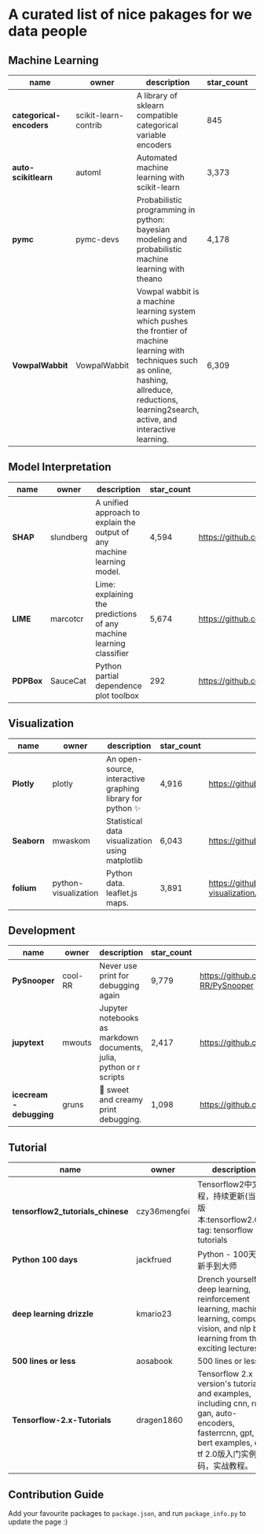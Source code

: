 # A curated list of nice pakages for we data people



## Machine Learning  
name|owner|description|star_count|link
---|---|---|---|---
**categorical-encoders**|scikit-learn-contrib|A library of sklearn compatible categorical variable encoders|845|https://github.com/scikit-learn-contrib/categorical-encoding
**auto-scikitlearn**|automl|Automated machine learning with scikit-learn|3,373|https://github.com/automl/auto-sklearn
**pymc**|pymc-devs|Probabilistic programming in python: bayesian modeling and probabilistic machine learning with theano|4,178|https://github.com/pymc-devs/pymc3
**VowpalWabbit**|VowpalWabbit|Vowpal wabbit is a machine learning system which pushes the frontier of machine learning with techniques such as online, hashing, allreduce, reductions, learning2search, active, and interactive learning.|6,309|https://github.com/VowpalWabbit/vowpal_wabbit
 


## Model Interpretation  
name|owner|description|star_count|link
---|---|---|---|---
**SHAP**|slundberg|A unified approach to explain the output of any machine learning model.|4,594|https://github.com/slundberg/shap
**LIME**|marcotcr|Lime: explaining the predictions of any machine learning classifier|5,674|https://github.com/marcotcr/lime
**PDPBox**|SauceCat|Python partial dependence plot toolbox|292|https://github.com/SauceCat/PDPbox
 


## Visualization  
name|owner|description|star_count|link
---|---|---|---|---
**Plotly**|plotly|An open-source, interactive graphing library for python ✨|4,916|https://github.com/plotly/plotly.py
**Seaborn**|mwaskom|Statistical data visualization using matplotlib|6,043|https://github.com/mwaskom/seaborn
**folium**|python-visualization|Python data. leaflet.js maps.|3,891|https://github.com/python-visualization/folium
 


## Development  
name|owner|description|star_count|link
---|---|---|---|---
**PySnooper**|cool-RR|Never use print for debugging again|9,779|https://github.com/cool-RR/PySnooper
**jupytext**|mwouts|Jupyter notebooks as markdown documents, julia, python or r scripts|2,417|https://github.com/mwouts/jupytext
**icecream - debugging**|gruns|🍦 sweet and creamy print debugging.|1,098|https://github.com/gruns/icecream
 


## Tutorial  
name|owner|description|star_count|link
---|---|---|---|---
**tensorflow2_tutorials_chinese**|czy36mengfei|Tensorflow2中文教程，持续更新(当前版本:tensorflow2.0)，tag: tensorflow 2.0 tutorials|1,450|https://github.com/czy36mengfei/tensorflow2_tutorials_chinese
**Python 100 days**|jackfrued|Python - 100天从新手到大师|20,391|https://github.com/jackfrued/Python-100-Days
**deep learning drizzle**|kmario23|Drench yourself in deep learning, reinforcement learning, machine learning, computer vision, and nlp by learning from these exciting lectures!!|4,746|https://github.com/kmario23/deep-learning-drizzle
**500 lines or less**|aosabook|500 lines or less|21,569|https://github.com/aosabook/500lines
**Tensorflow-2.x-Tutorials**|dragen1860|Tensorflow 2.x version's tutorials and examples, including cnn, rnn, gan, auto-encoders, fasterrcnn, gpt, bert examples, etc. tf 2.0版入门实例代码，实战教程。|829|https://github.com/dragen1860/TensorFlow-2.x-Tutorials
 




## Contribution Guide

Add your favourite packages to `package.json`, and run `package_info.py` to update the page :)